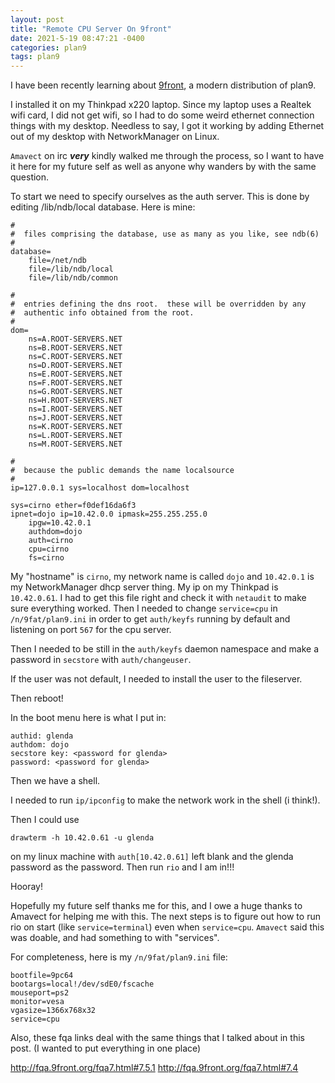 ```yaml
---
layout: post
title: "Remote CPU Server On 9front"
date: 2021-5-19 08:47:21 -0400
categories: plan9
tags: plan9
---
```


I have been recently learning about [9front](http://9front.org/), a modern distribution of plan9.

I installed it on my Thinkpad x220 laptop. Since my laptop uses a Realtek wifi card, I did not get wifi, so I had to do some weird ethernet connection things with my desktop. Needless to say, I got it working by adding Ethernet out of my desktop with NetworkManager on Linux.

`Amavect` on irc ***very*** kindly walked me through the process, so I want to have it here for my future self as well as anyone why wanders by with the same question.

To start we need to specify ourselves as the auth server.
This is done by editing /lib/ndb/local database.
Here is mine:
```ndb
#
#  files comprising the database, use as many as you like, see ndb(6)
#
database=
	file=/net/ndb
	file=/lib/ndb/local
	file=/lib/ndb/common

#
#  entries defining the dns root.  these will be overridden by any
#  authentic info obtained from the root.
#
dom=
	ns=A.ROOT-SERVERS.NET
	ns=B.ROOT-SERVERS.NET
	ns=C.ROOT-SERVERS.NET
	ns=D.ROOT-SERVERS.NET
	ns=E.ROOT-SERVERS.NET
	ns=F.ROOT-SERVERS.NET
	ns=G.ROOT-SERVERS.NET
	ns=H.ROOT-SERVERS.NET
	ns=I.ROOT-SERVERS.NET
	ns=J.ROOT-SERVERS.NET
	ns=K.ROOT-SERVERS.NET
	ns=L.ROOT-SERVERS.NET
	ns=M.ROOT-SERVERS.NET

#
#  because the public demands the name localsource
#
ip=127.0.0.1 sys=localhost dom=localhost

sys=cirno ether=f0def16da6f3
ipnet=dojo ip=10.42.0.0 ipmask=255.255.255.0
	ipgw=10.42.0.1
	authdom=dojo
	auth=cirno
	cpu=cirno
	fs=cirno
```
My "hostname" is `cirno`, my network name is called `dojo` and `10.42.0.1` is my NetworkManager dhcp server thing. My ip on my Thinkpad is `10.42.0.61`.
I had to get this file right and check it with `netaudit` to make sure everything worked. Then I needed to change `service=cpu` in `/n/9fat/plan9.ini` in order to get `auth/keyfs` running by default and listening on port `567` for the cpu server.

Then I needed to be still in the `auth/keyfs` daemon namespace and make a password in `secstore` with `auth/changeuser`.

If the user was not default, I needed to install the user to the fileserver.

Then reboot!

In the boot menu here is what I put in:
```
authid: glenda
authdom: dojo
secstore key: <password for glenda>
password: <password for glenda>
```
Then we have a shell.

I needed to run `ip/ipconfig` to make the network work in the shell (i think!).

Then I could use
```
drawterm -h 10.42.0.61 -u glenda
```
on my linux machine with `auth[10.42.0.61]` left blank and the glenda password as the password.
Then run `rio` and I am in!!!

Hooray!

Hopefully my future self thanks me for this, and I owe a huge thanks to Amavect for helping me with this. The next steps is to figure out how to run rio on start (like `service=terminal`) even when `service=cpu`. `Amavect` said this was doable, and had something to with "services".

For completeness, here is my `/n/9fat/plan9.ini` file:
```
bootfile=9pc64
bootargs=local!/dev/sdE0/fscache
mouseport=ps2
monitor=vesa
vgasize=1366x768x32
service=cpu
```

Also, these fqa links deal with the same things that I talked about in this post. (I wanted to put everything in one place)

http://fqa.9front.org/fqa7.html#7.5.1
http://fqa.9front.org/fqa7.html#7.4
